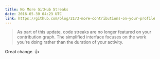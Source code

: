 ```yaml
---
title: No More GitHub Streaks
date: 2016-05-30 04:23 UTC
link: https://github.com/blog/2173-more-contributions-on-your-profile
---
```


> As part of this update, code streaks are no longer featured on your contribution graph. The simplified interface focuses on the work you're doing rather than the duration of your activity.

Great change. 👍
